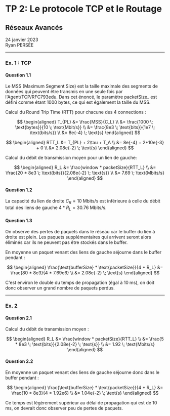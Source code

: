 # TP 2: Le protocole TCP et le Routage
## Réseaux Avancés

24 janvier 2023  
Ryan PERSÉE

---

### Ex. 1 : TCP
#### Question 1.1

Le MSS (Maximum Segment Size) est la taille maximale des segments de données qui peuvent être transmis en une seule fois
par l'Agent/TCP/RFC793edu. Dans cet énoncé, le paramètre packetSize_ est défini comme étant 1000 bytes, ce qui est
également la taille du MSS.

Calcul du Round Trip Time (RTT) pour chacune des 4 connections :

$$
\begin{aligned}
    T_{PL}  &= \frac{MSS}{C_L} \\
            &= \frac{1000 \; \text{bytes}}{10 \; \text{Mbit/s}} \\
            &= \frac{8e3 \; \text{bits}}{1e7 \; \text{bits/s}} \\
            &= 8e{-4} \; \text{s}
\end{aligned}
$$

$$
\begin{aligned}
    RTT_L   &= T_{PL} + 2\tau + T_A \\
            &= 8e{-4} + 2*10e{-3} + 0 \\
            &= 2.08e{-2} \; \text{s}
\end{aligned}
$$

Calcul du débit de transmission moyen pour un lien de gauche:

$$
\begin{aligned}
    R_L &= \frac{window * packetSize}{RTT_L} \\
        &= \frac{20 * 8e3 \; \text{bits}}{2.08e{-2} \; \text{s}} \\
        &= 7.69 \; \text{Mbits/s}
\end{aligned}
$$

#### Question 1.2

La capacité du lien de droite $C_R = 10 \; \text{Mbits/s}$ est inférieure à celle du débit total des liens de gauche
$4 * R_L = 30.76 \; \text{Mbits/s}$.

#### Question 1.3

On observe des pertes de paquets dans le réseau car le buffer du lien à droite est plein. Les paquets supplémentaires
qui arrivent seront alors éliminés car ils ne peuvent pas être stockés dans le buffer.

En moyenne un paquet venant des liens de gauche séjourne dans le buffer pendant :

$$
\begin{aligned}
    \frac{\text{bufferSize} * \text{packetSize}}{4 * R_L}   &= \frac{80 * 8e3}{4 * 7.69e6} \\
                                                            &= 2.08e{-2} \; \text{s}
\end{aligned}
$$

C'est environ le double du temps de propagation (égal à $10 \; \text{ms}$), on doit donc observer un grand nombre de
paquets perdus.

---

### Ex. 2
#### Question 2.1

Calcul du débit de transmission moyen :

$$
\begin{aligned}
    R_L &= \frac{window * packetSize}{RTT_L} \\
        &= \frac{5 * 8e3 \; \text{bits}}{2.08e{-2} \; \text{s}} \\
        &= 1.92 \; \text{Mbits/s}
\end{aligned}
$$

#### Question 2.2

En moyenne un paquet venant des liens de gauche séjourne donc dans le buffer pendant :

$$
\begin{aligned}
    \frac{\text{bufferSize} * \text{packetSize}}{4 * R_L}   &= \frac{10 * 8e3}{4 * 1.92e6} \\
                                                            &= 1.04e{-2} \; \text{s}
\end{aligned}
$$

Ce temps est légèrement supérieur au délai de propagation qui est de $10 \; \text{ms}$, on devrait donc observer peu de
pertes de paquets.
